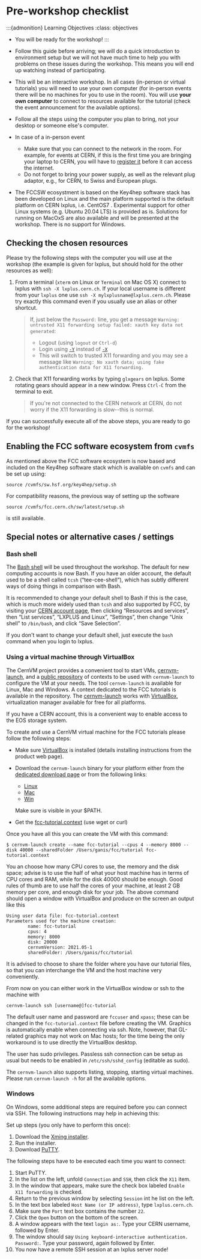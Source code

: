 # Pre-workshop checklist

:::{admonition} Learning Objectives
:class: objectives

* You will be ready for the workshop!
:::


* Follow this guide before arriving; we will do a quick introduction to environment setup
but we will not have much time to help you with problems on these issues during the workshop.
This means you will end up watching instead of participating.

* This will be an interactive workshop. In all cases (in-person or virtual tutorials) you will need to use
your own computer (for in-person events there will be no machines for you to use in the room).
You will use __your own computer__ to connect to resources available for the tutorial (check the event
announcement for the available options).

* Follow all the steps using the computer you plan to bring, not
your desktop or someone else's computer.

* In case of a in-person event
   * Make sure that you can connect to the network in the room. For example, for events at CERN, if this is the first time you are bringing your laptop to CERN, you will have to [register it](https://information-technology.web.cern.ch/help/connect-your-device) before it can
access the internet.
   * Do not forget to bring your power supply, as well as the relevant plug adaptor, e.g., for CERN, to Swiss and European plugs.

* The FCCSW ecosystment is based on the Key4hep software stack has been developed on Linux and the main platform supported is the default platform on CERN lxplus, i.e. CentOS7 .
  Experimental support for other Linux systems (e.g. Ubuntu 20.04 LTS) is provided as is. Solutions for running on MacOxS are also available and will be presented at the workshop. There is no support for Windows.

## Checking the chosen resources

Please try the following steps with the computer you will use at the workshop (the example is given for lxplus, but should hold for the other resources as well):

1. From a terminal (`xterm` on Linux or `Terminal` on Mac OS X) connect to lxplus with `ssh -X lxplus.cern.ch`.
    If your local username is different from your `lxplus` one use `ssh -X mylxplusname@lxplus.cern.ch`.
    Please try exactly this command even if you usually use an alias or other shortcut.
    >If, just below the `Password:` line, you get a message `Warning: untrusted X11 forwarding setup failed: xauth key data not generated`:
    >* Logout (using `logout` or `Ctrl-d`)
    >* Login using [`-Y`](https://man.openbsd.org/ssh#Y) instead of [`-X`](https://man.openbsd.org/ssh#X)
    >* This will switch to trusted X11 forwarding and you may see a message like `Warning: No xauth data; using fake authentication data for X11 forwarding.`
2. Check that X11 forwarding works by typing `glxgears` on lxplus. Some rotating gears should appear in
    a new window. Press `Ctrl-C` from the terminal to exit.
    >If you're not connected to the CERN network at CERN, do not worry if the X11 forwarding is slow--this is normal.

If you can successfully execute all of the above steps, you are ready to go for
the workshop!

## Enabling the FCC software ecosystem from `cvmfs`

As mentioned above the FCC software ecosystem is now based and included on the Key4hep software stack which
is available on `cvmfs` and can be set up using:
```
source /cvmfs/sw.hsf.org/key4hep/setup.sh
```
For compatibility reasons, the previous way of setting up the software
```
source /cvmfs/fcc.cern.ch/sw/latest/setup.sh
```
is still available.

## Special notes or alternative cases / settings
### Bash shell

The [Bash shell](http://cern.ch/go/gdJ9) will be used
throughout the workshop.
The default for new computing accounts is now Bash. If you have an older
account, the default used to be a shell called `tcsh`
(“tee-cee-shell”), which has subtly different ways of doing things
in comparison with Bash.

It is recommended to change your default shell to Bash if this is the case, which is much more
widely used than `tcsh` and also supported by FCC, by visiting your
[CERN account page](https://account.cern.ch), then clicking “Resources and
services”, then “List services”, “LXPLUS and Linux”, “Settings”, then change
“Unix shell” to `/bin/bash`, and click “Save Selection”.

If you don't want to change your default shell, just execute the `bash`
command when you login to lxplus.

### Using a virtual machine through VirtualBox

The CernVM project provides a convenient tool to start VMs, [cernvm-launch](https://cernvm.cern.ch/portal/launch), and a [public repository](https://github.com/cernvm/public-contexts) of contexts to be used with `cernvm-launch` to configure the VM at your needs. The tool `cernvm-launch` is available for Linux, Mac and Windows.
A context dedicated to the FCC tutorials is available in the repository. The [cernvm-launch](https://cernvm.cern.ch/portal/launch) works with [VirtualBox](https://www.virtualbox.org/), virtualization manager available for free for all platforms.

If you have a CERN account, this is a convenient way to enable access to the EOS storage system.

To create and use a CernVM virtual machine for the FCC tutorials please follow the following steps:

   * Make sure [VirtualBox](https://www.virtualbox.org/) is installed (details installing instructions from the product web page).
   * Download the `cernvm-launch` binary for your platform either from the [dedicated download page](https://ecsft.cern.ch/dist/cernvm/launch/bin/) or from the following links:
      * [Linux](https://fccsw.web.cern.ch/fccsw/utils/vm/cernvm/launch/linux/cernvm-launch)
      * [Mac](https://fccsw.web.cern.ch/fccsw/utils/vm/cernvm/launch/mac/cernvm-launch)
      * [Win](https://fccsw.web.cern.ch/fccsw/utils/vm/cernvm/launch/win/cernvm-launch)

     Make sure is visible in your $PATH.
   * Get the [fcc-tutorial.context](https://raw.githubusercontent.com/cernvm/public-contexts/master/fcc-tutorial.context) (use wget or curl)

Once you have all this you can create the VM with this command:
```
$ cernvm-launch create --name fcc-tutorial --cpus 4 --memory 8000 --disk 40000 --sharedFolder /Users/ganis/fcc/tutorial fcc-tutorial.context
```
You an choose how many CPU cores to use, the memory and the disk space; advise is to use the half of what your host machine has in terms of CPU cores and RAM, while for the disk 40000 should be enough. Good rules of thumb are to use half the cores of your machine, at least 2 GB memory per core, and enough disk for your job. The above command should open a window with VirtualBox and produce on the screen an output like this
```
Using user data file: fcc-tutorial.context
Parameters used for the machine creation:
        name: fcc-tutorial
        cpus: 4
        memory: 8000
        disk: 20000
        cernvmVersion: 2021.05-1
        sharedFolder: /Users/ganis/fcc/tutorial
```
It is advised to choose to share the folder where you have our tutorial files, so that you can interchange the VM and the host machine very conveniently.

From now on you can either work in the VirtualBox window or ssh to the machine with
```
cernvm-launch ssh [username@]fcc-tutorial
```
The default user name and password are `fccuser` and `xpass`; these can be changed in the `fcc-tutorial.context` file before creating the VM. Graphics is automatically enable when connecting via ssh. Note, however, that GL-related graphics may not work on Mac hosts; for the time being the only workaround is to use directly the VirtualBox desktop.

The user has sudo privileges. Passless ssh connection can be setup as usual but needs to be enabled in `/etc/ssh/sshd_config` (editable as sudo).

The `cernvm-launch` also supports listing, stopping, starting virtual machines. Please run `cernvm-launch -h` for all the available options.

### Windows

On Windows, some additional steps are required before you can connect via SSH.
The following instructions may help in achieving this:

Set up steps (you only have to perform this once):

1. Download the [Xming installer](https://sourceforge.net/projects/xming/files/latest/download).
2. Run the installer.
3. Download [PuTTY](https://the.earth.li/~sgtatham/putty/latest/x86/putty.exe).

The following steps have to be executed each time you want to connect:

1. Start PuTTY.
2. In the list on the left, unfold `Connection` and `SSH`, then click the `X11` item.
3. In the window that appears, make sure the check box labeled `Enable X11 forwarding` is checked.
4. Return to the previous window by selecting `Session` int he list on the left.
5. In the text box labeled `Host Name (or IP address)`, type `lxplus.cern.ch`.
6. Make sure the `Port` text box contains the number `22`.
7. Click the `Open` button on the bottom of the screen.
8. A window appears with the text `login as:`. Type your CERN username, followed by Enter.
9. The window should say `Using keyboard-interactive authentication. Password:`. Type your password, again followed by Enter.
10. You now have a remote SSH session at an lxplus server node!
